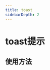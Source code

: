 ```yaml
---
title: toast
sidebarDepth: 2
---
```

# toast提示
## 使用方法

<ClientOnly>
  <toast-demos></toast-demos>
</ClientOnly>

